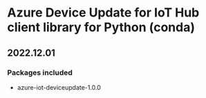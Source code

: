 # Azure Device Update for IoT Hub client library for Python (conda)

## 2022.12.01

### Packages included

- azure-iot-deviceupdate-1.0.0
